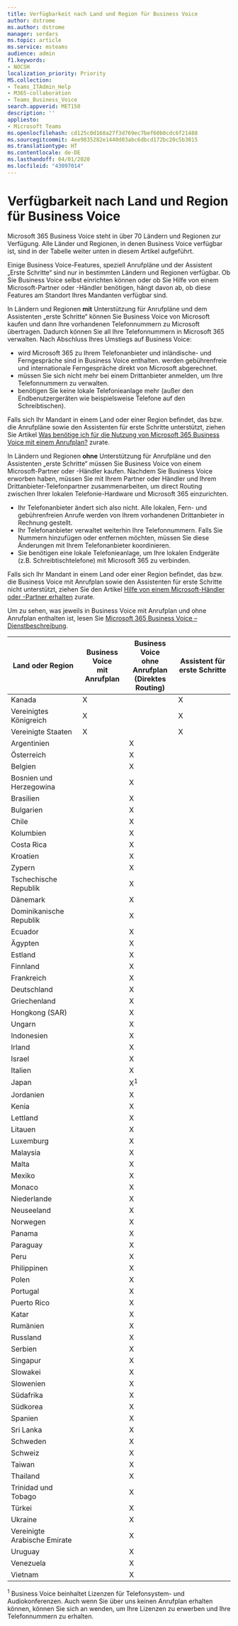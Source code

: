 ```yaml
---
title: Verfügbarkeit nach Land und Region für Business Voice
author: dstrome
ms.author: dstrome
manager: serdars
ms.topic: article
ms.service: msteams
audience: admin
f1.keywords:
- NOCSH
localization_priority: Priority
MS.collection:
- Teams_ITAdmin_Help
- M365-collaboration
- Teams_Business_Voice
search.appverid: MET150
description: ''
appliesto:
- Microsoft Teams
ms.openlocfilehash: cd125c0d168a27f3d769ec7bef60b0cdc6f21488
ms.sourcegitcommit: 4ee9835282e1440d03abc6dbcd172bc20c5b3015
ms.translationtype: HT
ms.contentlocale: de-DE
ms.lasthandoff: 04/01/2020
ms.locfileid: "43097014"
---
```

# <a name="country-and-region-availability-for-business-voice"></a>Verfügbarkeit nach Land und Region für Business Voice

Microsoft 365 Business Voice steht in über 70 Ländern und Regionen zur Verfügung. Alle Länder und Regionen, in denen Business Voice verfügbar ist, sind in der Tabelle weiter unten in diesem Artikel aufgeführt.

Einige Business Voice-Features, speziell Anrufpläne und der Assistent „Erste Schritte“ sind nur in bestimmten Ländern und Regionen verfügbar. Ob Sie Business Voice selbst einrichten können oder ob Sie Hilfe von einem Microsoft-Partner oder -Händler benötigen, hängt davon ab, ob diese Features am Standort Ihres Mandanten verfügbar sind.

In Ländern und Regionen **mit** Unterstützung für Anrufpläne und dem Assistenten „erste Schritte“ können Sie Business Voice von Microsoft kaufen und dann Ihre vorhandenen Telefonnummern zu Microsoft übertragen. Dadurch können Sie all Ihre Telefonnummern in Microsoft 365 verwalten. Nach Abschluss Ihres Umstiegs auf Business Voice:

- wird Microsoft 365 zu Ihrem Telefonanbieter und inländische- und Ferngespräche sind in Business Voice enthalten.  werden gebührenfreie und internationale Ferngespräche direkt von Microsoft abgerechnet.
- müssen Sie sich nicht mehr bei einem Drittanbieter anmelden, um Ihre Telefonnummern zu verwalten.
- benötigen Sie keine lokale Telefonieanlage mehr (außer den Endbenutzergeräten wie beispielsweise Telefone auf den Schreibtischen).

Falls sich Ihr Mandant in einem Land oder einer Region befindet, das bzw. die Anrufpläne sowie den Assistenten für erste Schritte unterstützt, ziehen Sie Artikel [Was benötige ich für die Nutzung von Microsoft 365 Business Voice mit einem Anrufplan?](what-to-buy.md) zurate.

In Ländern und Regionen **ohne** Unterstützung für Anrufpläne und den Assistenten „erste Schritte“ müssen Sie Business Voice von einem Microsoft-Partner oder -Händler kaufen. Nachdem Sie Business Voice erworben haben, müssen Sie mit Ihrem Partner oder Händler und Ihrem Drittanbieter-Telefonpartner zusammenarbeiten, um direct Routing zwischen Ihrer lokalen Telefonie-Hardware und Microsoft 365 einzurichten.

- Ihr Telefonanbieter ändert sich also nicht. Alle lokalen, Fern- und gebührenfreien Anrufe werden von Ihrem vorhandenen Drittanbieter in Rechnung gestellt.
- Ihr Telefonanbieter verwaltet weiterhin Ihre Telefonnummern. Falls Sie Nummern hinzufügen oder entfernen möchten, müssen Sie diese Änderungen mit Ihrem Telefonanbieter koordinieren.
- Sie benötigen eine lokale Telefonieanlage, um Ihre lokalen Endgeräte (z.B. Schreibtischtelefone) mit Microsoft 365 zu verbinden.

Falls sich Ihr Mandant in einem Land oder einer Region befindet, das bzw. die Business Voice mit Anrufplan sowie den Assistenten für erste Schritte nicht unterstützt, ziehen Sie den Artikel [Hilfe von einem Microsoft-Händler oder -Partner erhalten](reseller-partner-support.md) zurate.

Um zu sehen, was jeweils in Business Voice mit Anrufplan und ohne Anrufplan enthalten ist, lesen Sie [Microsoft 365 Business Voice – Dienstbeschreibung](https://docs.microsoft.com/office365/servicedescriptions/microsoft-365-business-voice-service-description).


| Land oder Region    | Business Voice<br> mit Anrufplan | Business Voice<br> ohne Anrufplan<br>(Direktes Routing) | Assistent für erste Schritte |
|----------------------|--------------------------------------|-----------------------------------------|------------------------|
| Kanada               | X                                    |                                         | X                      |
| Vereinigtes Königreich       | X                                    |                                         | X                      |
| Vereinigte Staaten        | X                                    |                                         | X                      |
| Argentinien            |                                      | X                                       |                        |
| Österreich              |                                      | X                                       |                        |
| Belgien              |                                      | X                                       |                        |
| Bosnien und Herzegowina |                                      | X                                       |                        |
| Brasilien               |                                      | X                                       |                        |
| Bulgarien             |                                      | X                                       |                        |
| Chile                |                                      | X                                       |                        |
| Kolumbien             |                                      | X                                       |                        |
| Costa Rica           |                                      | X                                       |                        |
| Kroatien              |                                      | X                                       |                        |
| Zypern               |                                      | X                                       |                        |
| Tschechische Republik       |                                      | X                                       |                        |
| Dänemark              |                                      | X                                       |                        |
| Dominikanische Republik   |                                      | X                                       |                        |
| Ecuador              |                                      | X                                       |                        |
| Ägypten                |                                      | X                                       |                        |
| Estland              |                                      | X                                       |                        |
| Finnland              |                                      | X                                       |                        |
| Frankreich               |                                      | X                                       |                        |
| Deutschland              |                                      | X                                       |                        |
| Griechenland               |                                      | X                                       |                        |
| Hongkong (SAR)        |                                      | X                                       |                        |
| Ungarn              |                                      | X                                       |                        |
| Indonesien            |                                      | X                                       |                        |
| Irland              |                                      | X                                       |                        |
| Israel               |                                      | X                                       |                        |
| Italien                |                                      | X                                       |                        |
| Japan                |                                      | X<sup>1</sup>                           |                        |
| Jordanien               |                                      | X                                       |                        |
| Kenia                |                                      | X                                       |                        |
| Lettland               |                                      | X                                       |                        |
| Litauen            |                                      | X                                       |                        |
| Luxemburg           |                                      | X                                       |                        |
| Malaysia             |                                      | X                                       |                        |
| Malta                |                                      | X                                       |                        |
| Mexiko               |                                      | X                                       |                        |
| Monaco               |                                      | X                                       |                        |
| Niederlande          |                                      | X                                       |                        |
| Neuseeland          |                                      | X                                       |                        |
| Norwegen               |                                      | X                                       |                        |
| Panama               |                                      | X                                       |                        |
| Paraguay             |                                      | X                                       |                        |
| Peru                 |                                      | X                                       |                        |
| Philippinen          |                                      | X                                       |                        |
| Polen               |                                      | X                                       |                        |
| Portugal             |                                      | X                                       |                        |
| Puerto Rico          |                                      | X                                       |                        |
| Katar                |                                      | X                                       |                        |
| Rumänien              |                                      | X                                       |                        |
| Russland               |                                      | X                                       |                        |
| Serbien               |                                      | X                                       |                        |
| Singapur            |                                      | X                                       |                        |
| Slowakei             |                                      | X                                       |                        |
| Slowenien             |                                      | X                                       |                        |
| Südafrika         |                                      | X                                       |                        |
| Südkorea          |                                      | X                                       |                        |
| Spanien                |                                      | X                                       |                        |
| Sri Lanka            |                                      | X                                       |                        |
| Schweden               |                                      | X                                       |                        |
| Schweiz          |                                      | X                                       |                        |
| Taiwan               |                                      | X                                       |                        |
| Thailand             |                                      | X                                       |                        |
| Trinidad und Tobago  |                                      | X                                       |                        |
| Türkei               |                                      | X                                       |                        |
| Ukraine              |                                      | X                                       |                        |
| Vereinigte Arabische Emirate |                                      | X                                       |                        |
| Uruguay              |                                      | X                                       |                        |
| Venezuela            |                                      | X                                       |                        |
| Vietnam              |                                      | X                                       |                        |

<sup>1</sup> Business Voice beinhaltet Lizenzen für Telefonsystem- und Audiokonferenzen. Auch wenn Sie über uns keinen Anrufplan erhalten können, können Sie sich an <Softbank> wenden, um Ihre Lizenzen zu erwerben und Ihre Telefonnummern zu erhalten.
